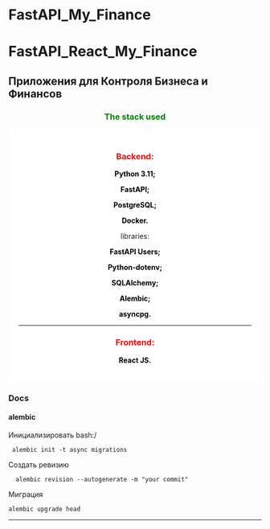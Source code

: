 # FastAPI_My_Finance

# FastAPI_React_My_Finance

## Приложения для Контроля Бизнеса и Финансов

<h3 align="center" style="color: green;">The stack used</h3>

<div align="center" style="background-color: white; padding: 20px; border-radius: 5px;">
    
<h3 align="center" style="color: red;">Backend:</h3>
   <b><p style="color: black;">Python 3.11;</p></b>
   <b><p style="color: black;">FastAPI;</p></b>
   <b><p style="color: black;">PostgreSQL;</p></b>
   <b><p style="color: black;">Docker.</p></b>
libraries:

   <b><p style="color: black;">FastAPI Users;</p></b>
   <b><p style="color: black;">Python-dotenv;</p></b>
   <b><p style="color: black;">SQLAlchemy;</p></b>
   <b><p style="color: black;">Alembic;</p></b>
   <b><p style="color: black;">asyncpg.</p></b>
   <hr>

<h3 align="center" style="color: red;">Frontend:</h3>
<b><p style="color: black;">React JS.</p></b>
</div>


### Docs

#### alembic
Инициализировать bash:/

     alembic init -t async migrations

Создать ревизию
   
      alembic revision --autogenerate -m "your commit"
 
Миграция

    alembic upgrade head

<hr>